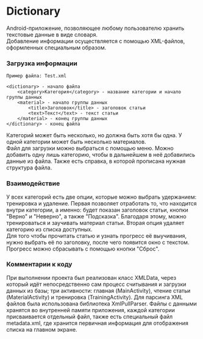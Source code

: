 # Dictionary
Android-приложение, позволяющее любому пользователю хранить текстовые
данные в виде словаря.  
Добавление информации осуществляется с помощью XML-файлов, оформленных
специальным образом. 
### Загрузка информации
```
Пример файла: Test.xml

<dictionary> - начало файла
    <category>Категория</category> - название категории и начало группы данных
    <material> - начало группы данных
        <title>Заголовок</title> - заголовок статьи
        <text>Текст</text> - текст статьи
    </material> - конец группы данных
</dictionary> - конец файла
```
Категорий может быть несколько, но должна быть хотя бы одна. У одной категории 
может быть несколько материалов.  
Файл для загрузки можно выбраться с помощью меню. Можно добавить одну лишь категорию, чтобы
в дальнейшем в неё добавились данные из файла. Также есть справка, в которой прописана 
нужная структура файла.


### Взаимодействие
У всех категорий есть две опции, которые можно выбрать удержанием: тренировка и удаление.
Первая позволяет отработать то, что находится внутри категории, а именно: будет показан заголовок
статьи, кнопки "Верно" и "Неверно", а также "Подсказка". Благодаря 
этому, можно тренироваться и заучивать материал статьи. Вторая опция удаляет категорию из списка
доступных.  
Для того чтобы прочитать статью и узнать прогресс её выучивания, нужно выбрать её по
заголовку, после чего появится окно с текстом. Прогресс можно сбрасывать с помощью кнопки "Сброс".


### Комментарии к коду
При выполнении проекта был реализован класс XMLData, через который идёт непосредственно сам процесс
считывания и загрузки данных из базы; три активности: главная (MainActivity),
чтение статьи (MaterialActivity) и тренировка (TrainingActivity). Для парсинга XML 
файлов была использована библиотека XmlPullParser. Файлы с данными хранятся во внутренней
памяти приложения, каждой категории присваивается отдельный файл, также есть специальный
файл metadata.xml, где хранится первичная информация для отображения списка на главном экране. 






